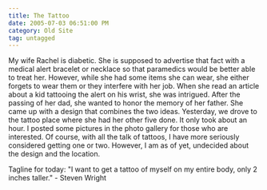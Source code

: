 ```yaml
---
title: The Tattoo
date: 2005-07-03 06:51:00 PM
category: Old Site
tag: untagged
---
```


My wife Rachel is diabetic. She is supposed to advertise that fact with a medical alert bracelet or necklace so that paramedics would be better able to treat her. However, while she had some items she can wear, she either forgets to wear them or they interfere with her job. When she read an article about a kid tattooing the alert on his wrist, she was intrigued. After the passing of her dad, she wanted to honor the memory of her father. She came up with a design that combines the two ideas. Yesterday, we drove to the tattoo place where she had her other five done. It only took about an hour. I posted some pictures in the photo gallery for those who are interested. Of course, with all the talk of tattoos, I have more seriously considered getting one or two. However, I am as of yet, undecided about the design and the location.

Tagline for today: "I want to get a tattoo of myself on my entire body, only 2 inches taller." - Steven Wright
